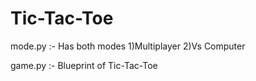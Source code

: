 # Tic-Tac-Toe
mode.py :- Has both modes
1)Multiplayer
2)Vs Computer

game.py :- Blueprint of Tic-Tac-Toe
